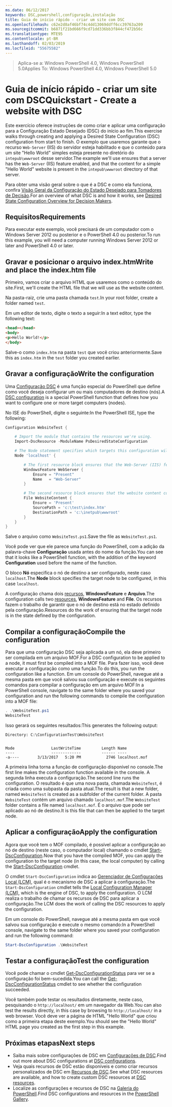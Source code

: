 ```yaml
---
ms.date: 06/12/2017
keywords: DSC,powershell,configuração,instalação
title: Guia de início rápido - criar um site com DSC
ms.openlocfilehash: c62e2d8af46bf74c4dd13069ddff6cc39763a209
ms.sourcegitcommit: b6871f21bd666f9cd71dd336bb3f844cf472b56c
ms.translationtype: MTE95
ms.contentlocale: pt-BR
ms.lasthandoff: 02/03/2019
ms.locfileid: "55675582"
---
```

> <span data-ttu-id="a8747-103">Aplica-se a: Windows PowerShell 4.0, Windows PowerShell 5.0</span><span class="sxs-lookup"><span data-stu-id="a8747-103">Applies To: Windows PowerShell 4.0, Windows PowerShell 5.0</span></span>

# <a name="quickstart---create-a-website-with-dsc"></a><span data-ttu-id="a8747-104">Guia de início rápido - criar um site com DSC</span><span class="sxs-lookup"><span data-stu-id="a8747-104">Quickstart - Create a website with DSC</span></span>

<span data-ttu-id="a8747-105">Este exercício oferece instruções de como criar e aplicar uma configuração para a Configuração Estado Desejado (DSC) do início ao fim.</span><span class="sxs-lookup"><span data-stu-id="a8747-105">This exercise walks through creating and applying a Desired State Configuration (DSC) configuration from start to finish.</span></span>
<span data-ttu-id="a8747-106">O exemplo que usaremos garante que o recurso `Web-Server` (IIS) do servidor esteja habilitado e que o conteúdo para um site "Hello World" simples esteja presente no diretório do `intepub\wwwroot` desse servidor.</span><span class="sxs-lookup"><span data-stu-id="a8747-106">The example we'll use ensures that a server has the `Web-Server` (IIS) feature enabled, and that the content for a simple "Hello World" website is present in the `intepub\wwwroot` directory of that server.</span></span>

<span data-ttu-id="a8747-107">Para obter uma visão geral sobre o que é a DSC e como ela funciona, confira [Visão Geral da Configuração do Estado Desejado para Tomadores de Decisão](../overview/decisionMaker.md).</span><span class="sxs-lookup"><span data-stu-id="a8747-107">For an overview of what DSC is and how it works, see [Desired State Configuration Overview for Decision Makers](../overview/decisionMaker.md).</span></span>

## <a name="requirements"></a><span data-ttu-id="a8747-108">Requisitos</span><span class="sxs-lookup"><span data-stu-id="a8747-108">Requirements</span></span>

<span data-ttu-id="a8747-109">Para executar este exemplo, você precisará de um computador com o Windows Server 2012 ou posterior e o PowerShell 4.0 ou posterior.</span><span class="sxs-lookup"><span data-stu-id="a8747-109">To run this example, you will need a computer running Windows Server 2012 or later and PowerShell 4.0 or later.</span></span>

## <a name="write-and-place-the-indexhtm-file"></a><span data-ttu-id="a8747-110">Gravar e posicionar o arquivo index.htm</span><span class="sxs-lookup"><span data-stu-id="a8747-110">Write and place the index.htm file</span></span>

<span data-ttu-id="a8747-111">Primeiro, vamos criar o arquivo HTML que usaremos como o conteúdo do site.</span><span class="sxs-lookup"><span data-stu-id="a8747-111">First, we'll create the HTML file that we will use as the website content.</span></span>

<span data-ttu-id="a8747-112">Na pasta-raiz, crie uma pasta chamada `test`.</span><span class="sxs-lookup"><span data-stu-id="a8747-112">In your root folder, create a folder named `test`.</span></span>

<span data-ttu-id="a8747-113">Em um editor de texto, digite o texto a seguir:</span><span class="sxs-lookup"><span data-stu-id="a8747-113">In a text editor, type the following text:</span></span>

```html
<head></head>
<body>
<p>Hello World!</p>
</body>
```

<span data-ttu-id="a8747-114">Salve-o como `index.htm` na pasta `test` que você criou anteriormente.</span><span class="sxs-lookup"><span data-stu-id="a8747-114">Save this as `index.htm` in the `test` folder you created earlier.</span></span>

## <a name="write-the-configuration"></a><span data-ttu-id="a8747-115">Gravar a configuração</span><span class="sxs-lookup"><span data-stu-id="a8747-115">Write the configuration</span></span>

<span data-ttu-id="a8747-116">Uma [Configuração DSC](../configurations/configurations.md) é uma função especial do PowerShell que define como você deseja configurar um ou mais computadores de destino (nós).</span><span class="sxs-lookup"><span data-stu-id="a8747-116">A [DSC configuration](../configurations/configurations.md) is a special PowerShell function that defines how you want to configure one or more target computers (nodes).</span></span>

<span data-ttu-id="a8747-117">No ISE do PowerShell, digite o seguinte:</span><span class="sxs-lookup"><span data-stu-id="a8747-117">In the PowerShell ISE, type the following:</span></span>

```powershell
Configuration WebsiteTest {

    # Import the module that contains the resources we're using.
    Import-DscResource -ModuleName PsDesiredStateConfiguration

    # The Node statement specifies which targets this configuration will be applied to.
    Node 'localhost' {

        # The first resource block ensures that the Web-Server (IIS) feature is enabled.
        WindowsFeature WebServer {
            Ensure = "Present"
            Name   = "Web-Server"
        }

        # The second resource block ensures that the website content copied to the website root folder.
        File WebsiteContent {
            Ensure = 'Present'
            SourcePath = 'c:\test\index.htm'
            DestinationPath = 'c:\inetpub\wwwroot'
        }
    }
}
```

<span data-ttu-id="a8747-118">Salve o arquivo como `WebsiteTest.ps1`.</span><span class="sxs-lookup"><span data-stu-id="a8747-118">Save the file as `WebsiteTest.ps1`.</span></span>

<span data-ttu-id="a8747-119">Você pode ver que ele parece uma função do PowerShell, com a adição da palavra-chave **Configuração** usada antes do nome da função.</span><span class="sxs-lookup"><span data-stu-id="a8747-119">You can see that it looks like a PowerShell function, with the addition of the keyword **Configuration** used before the name of the function.</span></span>

<span data-ttu-id="a8747-120">O bloco **Nó** especifica o nó de destino a ser configurado, neste caso `localhost`.</span><span class="sxs-lookup"><span data-stu-id="a8747-120">The **Node** block specifies the target node to be configured, in this case `localhost`.</span></span>

<span data-ttu-id="a8747-121">A configuração chama dois [recursos](../resources/resources.md), **WindowsFeature** e **Arquivo**.</span><span class="sxs-lookup"><span data-stu-id="a8747-121">The configuration calls two [resources](../resources/resources.md), **WindowsFeature** and **File**.</span></span>
<span data-ttu-id="a8747-122">Os recursos fazem o trabalho de garantir que o nó de destino está no estado definido pela configuração.</span><span class="sxs-lookup"><span data-stu-id="a8747-122">Resources do the work of ensuring that the target node is in the state defined by the configuration.</span></span>

## <a name="compile-the-configuration"></a><span data-ttu-id="a8747-123">Compilar a configuração</span><span class="sxs-lookup"><span data-stu-id="a8747-123">Compile the configuration</span></span>

<span data-ttu-id="a8747-124">Para que uma configuração DSC seja aplicada a um nó, ela deve primeiro ser compilada em um arquivo MOF.</span><span class="sxs-lookup"><span data-stu-id="a8747-124">For a DSC configuration to be applied to a node, it must first be compiled into a MOF file.</span></span>
<span data-ttu-id="a8747-125">Para fazer isso, você deve executar a configuração como uma função.</span><span class="sxs-lookup"><span data-stu-id="a8747-125">To do this, you run the configuration like a function.</span></span>
<span data-ttu-id="a8747-126">Em um console do PowerShell, navegue até a mesma pasta em que você salvou sua configuração e execute os seguintes comandos para compilar a configuração em um arquivo MOF:</span><span class="sxs-lookup"><span data-stu-id="a8747-126">In a PowerShell console, navigate to the same folder where you saved your configuration and run the following commands to compile the configuration into a MOF file:</span></span>

```powershell
. .\WebsiteTest.ps1
WebsiteTest
```

<span data-ttu-id="a8747-127">Isso gerará os seguintes resultados:</span><span class="sxs-lookup"><span data-stu-id="a8747-127">This generates the following output:</span></span>

```
Directory: C:\ConfigurationTest\WebsiteTest


Mode                LastWriteTime         Length Name
----                -------------         ------ ----
-a----        3/13/2017   5:20 PM           2746 localhost.mof
```

<span data-ttu-id="a8747-128">A primeira linha torna a função de configuração disponível no console.</span><span class="sxs-lookup"><span data-stu-id="a8747-128">The first line makes the configuration function available in the console.</span></span>
<span data-ttu-id="a8747-129">A segunda linha executa a configuração.</span><span class="sxs-lookup"><span data-stu-id="a8747-129">The second line runs the configuration.</span></span>
<span data-ttu-id="a8747-130">O resultado é que uma nova pasta, chamada `WebsiteTest`, é criada como uma subpasta da pasta atual.</span><span class="sxs-lookup"><span data-stu-id="a8747-130">The result is that a new folder, named `WebsiteTest` is created as a subfolder of the current folder.</span></span>
<span data-ttu-id="a8747-131">A pasta `WebsiteTest` contém um arquivo chamado `localhost.mof`.</span><span class="sxs-lookup"><span data-stu-id="a8747-131">The `WebsiteTest` folder contains a file named `localhost.mof`.</span></span>
<span data-ttu-id="a8747-132">É o arquivo que pode ser aplicado ao nó de destino.</span><span class="sxs-lookup"><span data-stu-id="a8747-132">It is this file that can then be applied to the target node.</span></span>

## <a name="apply-the-configuration"></a><span data-ttu-id="a8747-133">Aplicar a configuração</span><span class="sxs-lookup"><span data-stu-id="a8747-133">Apply the configuration</span></span>

<span data-ttu-id="a8747-134">Agora que você tem o MOF compilado, é possível aplicar a configuração ao nó de destino (neste caso, o computador local) chamando o cmdlet [Start-DscConfiguration](/powershell/module/psdesiredstateconfiguration/start-dscconfiguration).</span><span class="sxs-lookup"><span data-stu-id="a8747-134">Now that you have the compiled MOF, you can apply the configuration to the target node (in this case, the local computer) by calling the [Start-DscConfiguration](/powershell/module/psdesiredstateconfiguration/start-dscconfiguration) cmdlet.</span></span>

<span data-ttu-id="a8747-135">O cmdlet `Start-DscConfiguration` indica ao [Gerenciador de Configurações Local (LCM)](../managing-nodes/metaConfig.md), qual é o mecanismo de DSC a aplicar à configuração.</span><span class="sxs-lookup"><span data-stu-id="a8747-135">The `Start-DscConfiguration` cmdlet tells the [Local Configuration Manager (LCM)](../managing-nodes/metaConfig.md), which is the engine of DSC, to apply the configuration.</span></span>
<span data-ttu-id="a8747-136">O LCM realiza o trabalho de chamar os recursos de DSC para aplicar a configuração.</span><span class="sxs-lookup"><span data-stu-id="a8747-136">The LCM does the work of calling the DSC resources to apply the configuration.</span></span>

<span data-ttu-id="a8747-137">Em um console do PowerShell, navegue até a mesma pasta em que você salvou sua configuração e execute o mesmo comando:</span><span class="sxs-lookup"><span data-stu-id="a8747-137">In a PowerShell console, navigate to the same folder where you saved your configuration and run the following command:</span></span>

```powershell
Start-DscConfiguration .\WebsiteTest
```

## <a name="test-the-configuration"></a><span data-ttu-id="a8747-138">Testar a configuração</span><span class="sxs-lookup"><span data-stu-id="a8747-138">Test the configuration</span></span>

<span data-ttu-id="a8747-139">Você pode chamar o cmdlet [Get-DscConfigurationStatus](/powershell/module/psdesiredstateconfiguration/get-dscconfigurationstatus) para ver se a configuração foi bem-sucedida.</span><span class="sxs-lookup"><span data-stu-id="a8747-139">You can call the [Get-DscConfigurationStatus](/powershell/module/psdesiredstateconfiguration/get-dscconfigurationstatus) cmdlet to see whether the configuration succeeded.</span></span>

<span data-ttu-id="a8747-140">Você também pode testar os resultados diretamente, neste caso, pesquisando o `http://localhost/` em um navegador da Web.</span><span class="sxs-lookup"><span data-stu-id="a8747-140">You can also test the results directly, in this case by browsing to `http://localhost/` in a web browser.</span></span>
<span data-ttu-id="a8747-141">Você deve ver a página de HTML "Hello World" que criou como a primeira etapa deste exemplo.</span><span class="sxs-lookup"><span data-stu-id="a8747-141">You should see the "Hello World" HTML page you created as the first step in this example.</span></span>

## <a name="next-steps"></a><span data-ttu-id="a8747-142">Próximas etapas</span><span class="sxs-lookup"><span data-stu-id="a8747-142">Next steps</span></span>

- <span data-ttu-id="a8747-143">Saiba mais sobre configurações de DSC em [Configurações de DSC](../configurations/configurations.md).</span><span class="sxs-lookup"><span data-stu-id="a8747-143">Find out more about DSC configurations at [DSC configurations](../configurations/configurations.md).</span></span>
- <span data-ttu-id="a8747-144">Veja quais recursos de DSC estão disponíveis e como criar recursos personalizados de DSC em [Recursos de DSC](../resources/resources.md).</span><span class="sxs-lookup"><span data-stu-id="a8747-144">See what DSC resources are available, and how to create custom DSC resources at [DSC resources](../resources/resources.md).</span></span>
- <span data-ttu-id="a8747-145">Localize as configurações e recursos de DSC na [Galeria do PowerShell](https://www.powershellgallery.com/).</span><span class="sxs-lookup"><span data-stu-id="a8747-145">Find DSC configurations and resources in the [PowerShell Gallery](https://www.powershellgallery.com/).</span></span>
